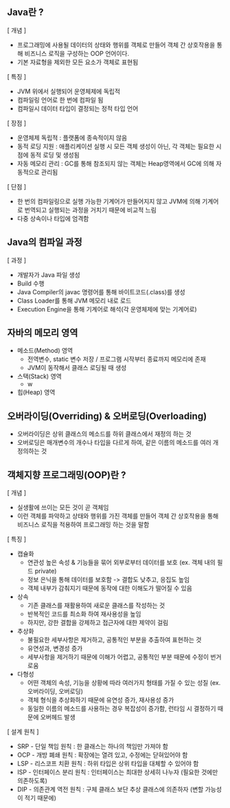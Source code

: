 
## Java란 ?

[ 개념 ]
- 프로그래밍에 사용될 데이터의 상태와 행위를 객체로 만들어 객체 간 상호작용을 통해 비즈니스 로직을 구성하는 OOP 언어이다.
- 기본 자료형을 제외한 모든 요소가 객체로 표현됨

[ 특징 ]
- JVM 위에서 실행되어 운영체제에 독립적
- 컴파일링 언어로 한 번에 컴파일 됨
- 컴파일시 데이터 타입이 결정되는 정적 타입 언어

[ 장점 ]
- 운영체제 독립적 : 플랫폼에 종속적이지 않음
- 동적 로딩 지원 : 애플리케이션 실행 시 모든 객체 생성이 아닌, 각 객체는 필요한 시점에 동적 로딩 및 생성됨
- 자동 메모리 관리 : GC를 통해 참조되지 않는 객체는 Heap영역에서 GC에 의해 자동적으로 관리됨

[ 단점 ]
- 한 번의 컴파일링으로 실행 가능한 기계어가 만들어지지 않고 JVM에 의해 기계어로 번역되고 실행되는 과정을 거치기 때문에 비교적 느림
- 다중 상속이나 타입에 엄격함



## Java의 컴파일 과정

[ 과정 ]
- 개발자가 Java 파일 생성
- Build 수행
- Java Compiler의 javac 명령어를 통해 바이트코드(.class)를 생성
- Class Loader를 통해 JVM 메모리 내로 로드
- Execution Engine을 통해 기계어로 해석(각 운영체제에 맞는 기계어로)


## 자바의 메모리 영역

- 메소드(Method) 영역
	- 전역변수, static 변수 저장 / 프로그램 시작부터 종료까지 메모리에 존재
	- JVM이 동작해서 클래스 로딩될 때 생성
- 스택(Stack) 영역
	- w
- 힙(Heap) 영역





## 오버라이딩(Overriding) & 오버로딩(Overloading)

- 오버라이딩은 상위 클래스의 메소드를 하위 클래스에서 재정의 하는 것
- 오버로딩은 매개변수의 개수나 타입을 다르게 하여, 같은 이름의 메소드를 여러 개 정의하는 것



## 객체지향 프로그래밍(OOP)란 ?

[ 개념 ]
- 실생활에 쓰이는 모든 것이 곧 객체임
- 이런 객체를 파악하고 상태와 행위를 가진 객체를 만들어 객체 간 상호작용을 통해 비즈니스 로직을 적용하여 프로그래밍 하는 것을 말함

[ 특징 ]
- 캡슐화 
	- 연관성 높은 속성 & 기능들을 묶어 외부로부터 데이터를 보호 (ex. 객체 내의 필드 private)
	- 정보 은닉을 통해 데이터를 보호함 -> 결합도 낮추고, 응집도 높임
	- 객체 내부가 감춰지기 때문에 동작에 대한 이해도가 떨어질 수 있음
- 상속
	- 기존 클래스를 재활용하여 새로운 클래스를 작성하는 것
	- 반복적인 코드를 최소화 하여 재사용성을 높임
	- 하지만, 강한 결합을 강제하고 접근자에 대한 제약이 걸림
- 추상화
	- 불필요한 세부사항은 제거하고, 공통적인 부분을 추출하여 표현하는 것
	- 유연성과, 변경성 증가
	- 세부사항을 제거하기 때문에 이해가 어렵고, 공통적인 부분 때문에 수정이 번거로움
- 다형성 
	- 어떤 객체의 속성, 기능을 상황에 따라 여러가지 형태를 가질 수 있는 성질 (ex. 오버라이딩, 오버로딩)
	- 객체 형식을 추상화하기 때문에 유연성 증가, 재사용성 증가
	- 동일한 이름의 메소드를 사용하는 경우 복잡성이 증가함, 런타임 시 결정하기 때문에 오버헤드 발생

[ 설계 원칙 ] 
- SRP - 단일 책임 원칙 : 한 클래스는 하나의 책임만 가져야 함
- OCP - 개방 폐쇄 원칙 : 확장에는 열려 있고, 수정에는 닫혀있어야 함
- LSP - 리스코프 치환 원칙 : 하위 타입은 상위 타입을 대체할 수 있어야 함
- ISP - 인터페이스 분리 원칙 : 인터페이스는 최대한 상세히 나누자 (필요한 것에만 의존하도록)
- DIP - 의존관계 역전 원칙 : 구체 클래스 보단 추상 클래스에 의존하자 (변할 가능성이 적기 때문에)


